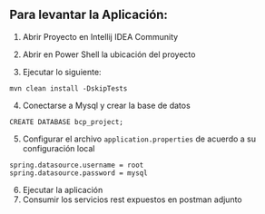 ## Para levantar la Aplicación:

1. Abrir Proyecto en Intellij IDEA Community

2. Abrir en Power Shell la ubicación del proyecto

3. Ejecutar lo siguiente:
```
mvn clean install -DskipTests
```
4. Conectarse a Mysql y crear la base de datos
```
CREATE DATABASE bcp_project;
```
5. Configurar el archivo `application.properties` de acuerdo a su configuración local
```
spring.datasource.username = root
spring.datasource.password = mysql
```
6. Ejecutar la aplicación
7. Consumir los servicios rest expuestos en postman adjunto
